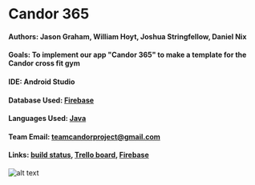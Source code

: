 # Candor 365 
#### Authors: Jason Graham, William Hoyt, Joshua Stringfellow, Daniel Nix
#### Goals: To implement our app "Candor 365" to make a template for the Candor cross fit gym
#### IDE: Android Studio 
#### Database Used: <ins> Firebase </ins>
#### Languages Used: <ins> Java </ins>
#### Team Email: teamcandorproject@gmail.com
#### Links: [build status](https://github.com/wlhoyt/Candor/branches), [Trello board](https://trello.com/b/QGJingx9/sprint-1),  [Firebase](https://console.firebase.google.com/u/2/project/candor365-935a8/overview)
![alt text](https://user-images.githubusercontent.com/48412884/74304293-24cf1780-4d22-11ea-92e1-fd28e66148f4.png)
